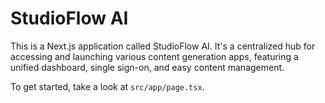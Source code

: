 # StudioFlow AI

This is a Next.js application called StudioFlow AI. It's a centralized hub for accessing and launching various content generation apps, featuring a unified dashboard, single sign-on, and easy content management.

To get started, take a look at `src/app/page.tsx`.
